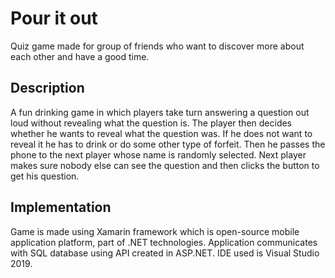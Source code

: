 # Pour it out
Quiz game made for group of friends who want to discover more about each other and have a good time.

## Description
A fun drinking game in which players take turn answering a question out loud without revealing what the question is. The player then decides whether he wants to reveal what the question was. If he does not want to reveal it he has to drink or do some other type of forfeit. Then he passes the phone to the next player whose name is randomly selected. Next player makes sure nobody else can see the question and then clicks the button to get his question.

## Implementation
Game is made using Xamarin framework which is open-source mobile application platform, part of .NET technologies.
Application communicates with SQL database using API created in ASP.NET.
IDE used is Visual Studio 2019.
